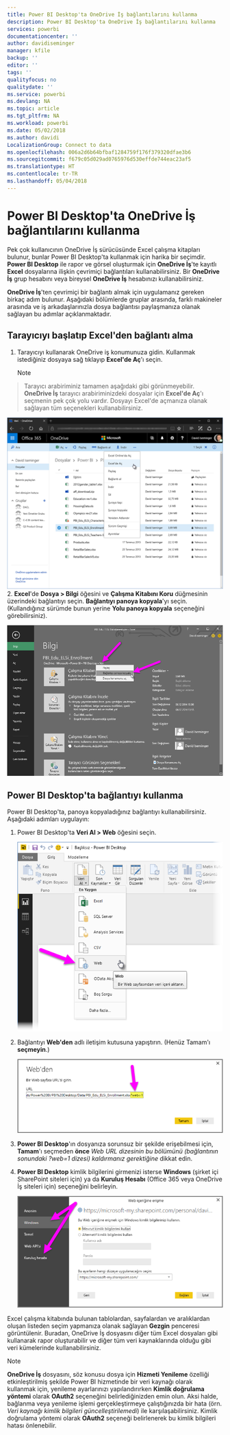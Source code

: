 ```yaml
---
title: Power BI Desktop'ta OneDrive İş bağlantılarını kullanma
description: Power BI Desktop'ta OneDrive İş bağlantılarını kullanma
services: powerbi
documentationcenter: ''
author: davidiseminger
manager: kfile
backup: ''
editor: ''
tags: ''
qualityfocus: no
qualitydate: ''
ms.service: powerbi
ms.devlang: NA
ms.topic: article
ms.tgt_pltfrm: NA
ms.workload: powerbi
ms.date: 05/02/2018
ms.author: davidi
LocalizationGroup: Connect to data
ms.openlocfilehash: 006a2d6b64bfbaf1284759f176f379320dfae3b6
ms.sourcegitcommit: f679c05d029ad0765976d530effde744eac23af5
ms.translationtype: HT
ms.contentlocale: tr-TR
ms.lasthandoff: 05/04/2018
---
```

# <a name="use-onedrive-for-business-links-in-power-bi-desktop"></a>Power BI Desktop'ta OneDrive İş bağlantılarını kullanma
Pek çok kullanıcının OneDrive İş sürücüsünde Excel çalışma kitapları bulunur, bunlar Power BI Desktop'ta kullanmak için harika bir seçimdir. **Power BI Desktop** ile rapor ve görsel oluşturmak için **OneDrive İş**'te kayıtlı **Excel** dosyalarına ilişkin çevrimiçi bağlantıları kullanabilirsiniz. Bir **OneDrive İş** grup hesabını veya bireysel **OneDrive İş** hesabınızı kullanabilirsiniz.

**OneDrive İş**'ten çevrimiçi bir bağlantı almak için uygulamanız gereken birkaç adım bulunur. Aşağıdaki bölümlerde gruplar arasında, farklı makineler arasında ve iş arkadaşlarınızla dosya bağlantısı paylaşmanıza olanak sağlayan bu adımlar açıklanmaktadır.

## <a name="get-a-link-from-excel-starting-in-the-browser"></a>Tarayıcıyı başlatıp Excel'den bağlantı alma
1. Tarayıcıyı kullanarak OneDrive iş konumunuza gidin. Kullanmak istediğiniz dosyaya sağ tıklayıp **Excel'de Aç**'ı seçin.
   
   > [!NOTE]
> Tarayıcı arabiriminiz tamamen aşağıdaki gibi görünmeyebilir. **OneDrive İş** tarayıcı arabiriminizdeki dosyalar için **Excel'de Aç**'ı seçmenin pek çok yolu vardır. Dosyayı Excel'de açmanıza olanak sağlayan tüm seçenekleri kullanabilirsiniz.
   > 
   > 
   
   ![](media/desktop-use-onedrive-business-links/odb-links_02.png)
2. **Excel**'de **Dosya > Bilgi** öğesini ve **Çalışma Kitabını Koru** düğmesinin üzerindeki bağlantıyı seçin. **Bağlantıyı panoya kopyala**'yı seçin. (Kullandığınız sürümde bunun yerine **Yolu panoya kopyala** seçeneğini görebilirsiniz).
   
   ![](media/desktop-use-onedrive-business-links/odb-links_03.png)

## <a name="use-the-link-in-power-bi-desktop"></a>Power BI Desktop'ta bağlantıyı kullanma
Power BI Desktop'ta, panoya kopyaladığınız bağlantıyı kullanabilirsiniz. Aşağıdaki adımları uygulayın:

1. Power BI Desktop'ta **Veri Al > Web** öğesini seçin.
   
   ![](media/desktop-use-onedrive-business-links/odb-links_04.png)
2. Bağlantıyı **Web'den** adlı iletişim kutusuna yapıştırın. (Henüz Tamam'ı **seçmeyin**.)
   
    ![](media/desktop-use-onedrive-business-links/odb-links_05.png)
3. **Power BI Desktop**'ın dosyanıza sorunsuz bir şekilde erişebilmesi için, **Tamam**'ı seçmeden **önce** *Web URL dizesinin bu bölümünü (bağlantının sonundaki *?web=1* dizesi) kaldırmanız gerektiğine* dikkat edin.
4. **Power BI Desktop** kimlik bilgilerini girmenizi isterse **Windows** (şirket içi SharePoint siteleri için) ya da **Kuruluş Hesabı** (Office 365 veya OneDrive İş siteleri için) seçeneğini belirleyin.
   
   ![](media/desktop-use-onedrive-business-links/odb-links_06.png)

Excel çalışma kitabında bulunan tablolardan, sayfalardan ve aralıklardan oluşan listeden seçim yapmanıza olanak sağlayan **Gezgin** penceresi görüntülenir. Buradan, OneDrive İş dosyasını diğer tüm Excel dosyaları gibi kullanarak rapor oluşturabilir ve diğer tüm veri kaynaklarında olduğu gibi veri kümelerinde kullanabilirsiniz.

> [!NOTE]
> **OneDrive İş** dosyasını, söz konusu dosya için **Hizmeti Yenileme** özelliği etkinleştirilmiş şekilde Power BI hizmetinde bir veri kaynağı olarak kullanmak için, yenileme ayarlarınızı yapılandırırken **Kimlik doğrulama yöntemi** olarak **OAuth2** seçeneğini belirlediğinizden emin olun. Aksi halde, bağlanma veya yenileme işlemi gerçekleştirmeye çalıştığınızda bir hata (örn. *Veri kaynağı kimlik bilgileri güncelleştirilemedi*) ile karşılaşabilirsiniz. Kimlik doğrulama yöntemi olarak **OAuth2** seçeneği belirlenerek bu kimlik bilgileri hatası önlenebilir.
> 
> 

